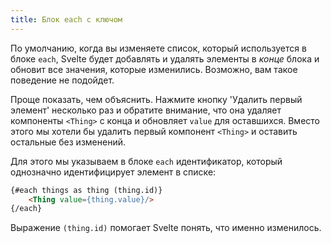 ```yaml
---
title: Блок each с ключом
---
```


По умолчанию, когда вы изменяете список, который используется в блоке `each`, Svelte будет добавлять и удалять элементы в *конце* блока и обновит все значения, которые изменились. Возможно, вам такое поведение не подойдет.

Проще показать, чем объяснить. Нажмите кнопку 'Удалить первый элемент' несколько раз и обратите внимание, что она удаляет компоненты `<Thing>` с конца и обновляет `value` для оставшихся. Вместо этого мы хотели бы удалить первый компонент `<Thing>` и оставить остальные без изменений.

Для этого мы указываем в блоке `each` идентификатор, который однозначно идентифицирует элемент в списке:

```html
{#each things as thing (thing.id)}
	<Thing value={thing.value}/>
{/each}
```

Выражение `(thing.id)` помогает Svelte понять, что именно изменилось.